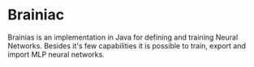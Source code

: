 # Brainiac

Brainias is an implementation in Java for defining and training Neural Networks. Besides it's few capabilities it is possible to train, export and import MLP neural networks.
